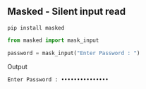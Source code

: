 ## Masked - Silent input read

```
pip install masked
```

```python
from masked import mask_input

password = mask_input("Enter Password : ")
```

Output
```
Enter Password : •••••••••••••••
```
